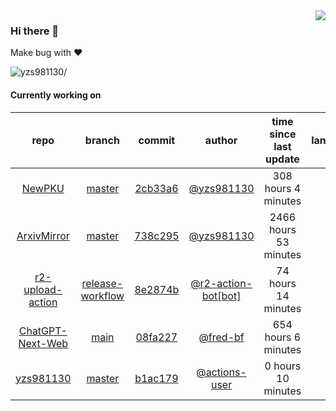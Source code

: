 <img align="right" src="https://github-readme-stats.vercel.app/api?username=yzs981130&show_icons=true&hide_title=true" />

### Hi there 👋


Make bug with ❤️

<p align="left"> <img src=https://komarev.com/ghpvc/?username=yzs981130 alt=yzs981130/> </p>


<!--
**yzs981130/yzs981130** is a ✨ _special_ ✨ repository because its `README.md` (this file) appears on your GitHub profile.

Here are some ideas to get you started:

- 🔭 I’m currently working on ...
- 🌱 I’m currently learning ...
- 👯 I’m looking to collaborate on ...
- 🤔 I’m looking for help with ...
- 💬 Ask me about ...
- 📫 How to reach me: ...
- 😄 Pronouns: ...
- ⚡ Fun fact: ...
-->

#### Currently working on


| repo | branch | commit | author | time since last update | language |
|:---:|:---:|:---:|:---:|:---:|:---:|
| [NewPKU](https://github.com/yzs981130/NewPKU) | [master](https://github.com/yzs981130/NewPKU/tree/master) |[2cb33a6](https://github.com/yzs981130/NewPKU/commit/2cb33a68d75355cc790044a3d7ac3de05f34a1e2) | [@yzs981130](https://github.com/yzs981130) |308 hours 4 minutes | ![](https://img.shields.io/github/languages/top/yzs981130/NewPKU)|
| [ArxivMirror](https://github.com/yzs981130/ArxivMirror) | [master](https://github.com/yzs981130/ArxivMirror/tree/master) |[738c295](https://github.com/yzs981130/ArxivMirror/commit/738c2956b90a169754e2d03fd721ba04906beb00) | [@yzs981130](https://github.com/yzs981130) |2466 hours 53 minutes | ![](https://img.shields.io/github/languages/top/yzs981130/ArxivMirror)|
| [r2-upload-action](https://github.com/yzs981130/r2-upload-action) | [release-workflow](https://github.com/yzs981130/r2-upload-action/tree/release-workflow) |[8e2874b](https://github.com/yzs981130/r2-upload-action/commit/8e2874b62b01a7c2980253ef41e9319bd355689e) | [@r2-action-bot[bot]](https://github.com/r2-action-bot%5Bbot%5D) |74 hours 14 minutes | ![](https://img.shields.io/github/languages/top/yzs981130/r2-upload-action)|
| [ChatGPT-Next-Web](https://github.com/yzs981130/ChatGPT-Next-Web) | [main](https://github.com/yzs981130/ChatGPT-Next-Web/tree/main) |[08fa227](https://github.com/yzs981130/ChatGPT-Next-Web/commit/08fa22749aea8f497811f684bd9c7ef68d698666) | [@fred-bf](https://github.com/fred-bf) |654 hours 6 minutes | ![](https://img.shields.io/github/languages/top/yzs981130/ChatGPT-Next-Web)|
| [yzs981130](https://github.com/yzs981130/yzs981130) | [master](https://github.com/yzs981130/yzs981130/tree/master) |[b1ac179](https://github.com/yzs981130/yzs981130/commit/b1ac1796f99eb58d953cc49f0fa4555efae31d61) | [@actions-user](https://github.com/actions-user) |0 hours 10 minutes | ![](https://img.shields.io/github/languages/top/yzs981130/yzs981130)|
